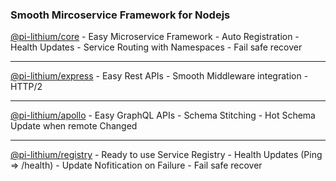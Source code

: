 ### Smooth Mircoservice Framework for Nodejs



[@pi-lithium/core][1]
    - Easy Microservice Framework
    - Auto Registration
    - Health Updates
    - Service Routing with Namespaces
    - Fail safe recover

---
[@pi-lithium/express][2]
    - Easy Rest APIs
    - Smooth Middleware integration
    - HTTP/2

---
[@pi-lithium/apollo][3]
    - Easy GraphQL APIs
    - Schema Stitching
    - Hot Schema Update when remote Changed

---
[@pi-lithium/registry][4]
    - Ready to use Service Registry
    - Health Updates (Ping => /health)
    - Update Nofitication on Failure
    - Fail safe recover

[1]: /packages/core/README.md
[2]: /packages/express/README.md
[3]: /packages/apollo/README.md
[4]: /packages/registry/README.md

